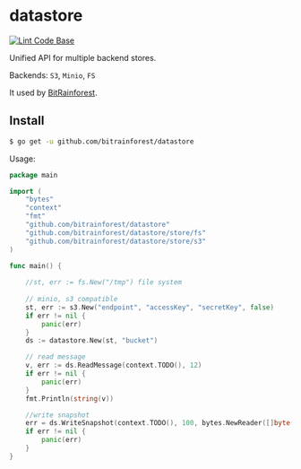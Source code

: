 # datastore

[![Lint Code Base](https://github.com/bitrainforest/datastore/actions/workflows/linter.yml/badge.svg)](https://github.com/bitrainforest/datastore/actions/workflows/linter.yml)

Unified API for multiple backend stores.

Backends: `S3`, `Minio`, `FS`

It used by [BitRainforest](https://github.com/bitrainforest).

## Install

```bash
$ go get -u github.com/bitrainforest/datastore
```

Usage:

```go
package main

import (
	"bytes"
	"context"
	"fmt"
	"github.com/bitrainforest/datastore"
	"github.com/bitrainforest/datastore/store/fs"
	"github.com/bitrainforest/datastore/store/s3"
)

func main() {
	
	//st, err := fs.New("/tmp") file system
	
	// minio, s3 compatible
	st, err := s3.New("endpoint", "accessKey", "secretKey", false)
	if err != nil {
		panic(err)
	}
	ds := datastore.New(st, "bucket")

	// read message
	v, err := ds.ReadMessage(context.TODO(), 12)
	if err != nil {
		panic(err)
	}
	fmt.Println(string(v))

	//write snapshot 
	err = ds.WriteSnapshot(context.TODO(), 100, bytes.NewReader([]byte("hello world")))
	if err != nil {
		panic(err)
	}
}
```